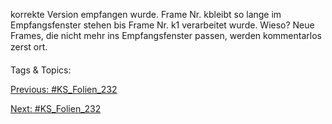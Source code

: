 korrekte Version empfangen wurde.
Frame Nr. kbleibt so lange im Empfangsfenster stehen bis Frame Nr. k 1
verarbeitet wurde. Wieso?
Neue Frames, die nicht mehr ins Empfangsfenster passen, werden
kommentarlos zerst ort.

   Tags & Topics:
   

[Previous: #KS_Folien_232](KS_Folien_232.md)

[Next: #KS_Folien_232](KS_Folien_232.md)